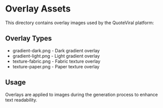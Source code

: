 # Overlay Assets

This directory contains overlay images used by the QuoteViral platform:

## Overlay Types
- gradient-dark.png - Dark gradient overlay
- gradient-light.png - Light gradient overlay
- texture-fabric.png - Fabric texture overlay
- texture-paper.png - Paper texture overlay

## Usage
Overlays are applied to images during the generation process to enhance text readability.